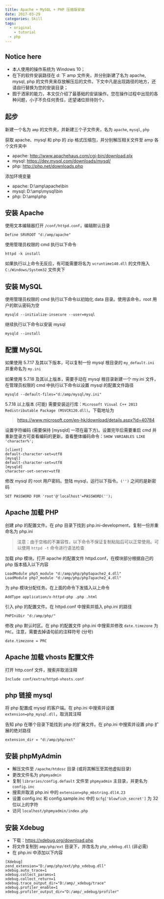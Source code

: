 ```yaml
---
title: Apache + MySQL + PHP 压缩版安装
date: 2017-03-29
categories: Skill
tags:
  - original
	- tutorial
  - php
---
```


## Notice here

- 本人使用的操作系统为 Windows 10；
- 在下的软件安装路径在 d: 下 amp 文件夹，并分别新建了名为 apache, mysql, php 的文件夹来存放解压后的文件。下文中凡是出现路径的地方，还请自行替换为您的安装目录；
- 囿于洒家的能力，本文仅介绍了最基础的安装操作。您在操作过程中出现的各种问题，小子不负任何责任，还望诸位担待则个。

## 起步

新建一个名为 `amp` 的文件夹，并新建三个子文件夹，名为 `apache`, `mysql`, `php`

获取 apache、mysql 和 php 的 zip 格式压缩包，并分别解压相关文件至 amp 各个文件夹中

- apache: <http://www.apachehaus.com/cgi-bin/download.plx>
- mysql: <https://dev.mysql.com/downloads/mysql/>
- php: <http://php.net/downloads.php>

添加环境变量

- apache: D:\amp\apache\bin
- mysql: D:\amp\mysql\bin
- php: D:\amp\php

## 安装 Apache

使用文本编辑器打开 `/conf/httpd.conf`，编辑默认目录

```
Define SRVROOT "d:/amp/apache"
```

使用管理员权限的 cmd 执行以下命令

```
httpd -k install
```

如果执行以上命令无反应，有可能需要将名为 `vcruntime140.dll` 的文件拖入 `C:/Windows/System32` 文件夹下

## 安装 MySQL

使用管理员权限的 cmd 执行以下命令以初始化 data 目录。使用该命令，root 用户的默认密码为空

```
mysqld --initialize-insecure --user=mysql
```

继续执行以下命令以安装 mysql

```
mysqld --install
```

## 配置 MySQL

如果使用 5.7.17 及其以下版本，可以复制一份 mysql 根目录的 `my_default.ini` 并重命名为 `my.ini`

如果使用 5.7.18 及其以上版本，需要手动在 mysql 根目录新建一个 my.ini 文件，在管理员权限的 cmd 中执行以下命令以设置 mysql 的配置文件路径

```
mysqld --default-files="d:/amp/mysql/my.ini"
```

5.7.18 以上版本 (可能) 需要安装运行库：`Microsoft Visual C++ 2013 Redistributable Package (MSVCR120.dll)`。下载地址为

> <https://www.microsoft.com/en-hk/download/details.aspx?id=40784>

设置字符编码 (需要保持 [mysqld] 一项在最下方)。设置完毕后需要重启 cmd 并重新登录方可查看编码的更新。查看整体编码命令：`SHOW VARIABLES LIKE 'character%';`

```
[client]
default-character-set=utf8
[mysql]
default-character-set=utf8
[mysqld]
character-set-server=utf8
```

修改 mysql 的 root 用户密码。登陆 mysql，运行以下指令。`('')` 之间的是新密码

```
SET PASSWORD FOR 'root'@'localhost'=PASSWORD('');
```

## Apache 加载 PHP

创建 php 的配置文件。在 php 目录下找到 php.ini-development，复制一份并重命名为 php.ini

> 注意：由于空格的不兼容性，以下命令不保证复制粘贴后可以正常使用。可以使用 `httpd -t` 命令进行语法检查


加载 php 模块。打开 apache 的配置文件 httpd.conf，在模块部分根据自己的 php 版本插入以下内容

```
LoadModule php5_module "d:/amp/php/php5apache2_4.dll"
LoadModule php7_module "d:/amp/php/php7apache2_4.dll"
```

为 php 模块分配任务。在上面的命令下发插入以上命令

```
AddType application/x-httpd-php .php .html
```

引入 php 的配置文件。在 httpd.conf 中搜索并插入 php.ini 的路径

```
PHPIniDir "d:/amp/php/"
```

修改 php 默认时区。在 php 的配置文件 php.ini 中搜索并修改 `date.timezone` 为 `PRC`。注意，需要去掉语句前的注释符号 (分号)

```
date.timezone = PRC
```

## Apache 加载 vhosts 配置文件

打开 http.conf 文件，搜索并取消注释

```
Include conf/extra/httpd-vhosts.conf
```

## php 链接 mysql

将 php 配置成 mysql 的客户端。在 php.ini 中搜索并设置 `extension=php_mysql.dll`，取消其注释

告知 php 在哪个目录下能找到 php 的扩展文件。在 php.ini 中搜索并设置 php 扩展的绝对路径

```
extension_dir = "d:/amp/php/ext"
```

## 安装 phpMyAdmin

- 解压文件至 `/apache/htdosc` 目录 (或将其解压至其他虚拟目录)
- 更改文件名为 `phpmyadmin`
- 复制 `libraries/config.default` 文件至 `phpmyadmin` 主目录，并更名为 `config.inc`
- 搜索并取消 php.ini 中的 `extension=php_mbstring.dll4.23`
- 设置 config.inc 和 config.sample.inc 中的 `$cfg['blowfish_secret']` 为 32 位以上的字符
- 访问 `localhost/phpmyadmin/index.php`

## 安装 Xdebug

- 下载：<https://xdebug.org/download.php>
- 将文件复制到 `amp/php/ext` 目录下，并改名为 `php_xdebug.dll` (非必需)
- 在 php.ini 中添加以下内容

```
[Xdebug]
zend_extension="D:/amp/php/ext/php_xdebug.dll"
xdebug.auto_trace=1
xdebug.collect_params=1
xdebug.collect_return=1
xdebug.trace_output_dir="D:/amp/_xdebug/trace"
xdebug.profiler_enable=1
xdebug.profiler_output_dir="D:/amp/_xdebug/profiler"
```
